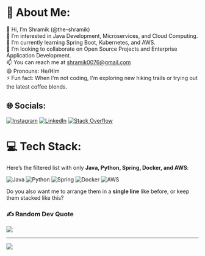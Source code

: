# 💫 About Me:
👋 Hi, I’m Shramik (@the-shramik)<br>👀 I’m interested in Java Development, Microservices, and Cloud Computing.<br>🌱 I’m currently learning Spring Boot, Kubernetes, and AWS.<br>💼 I’m looking to collaborate on Open Source Projects and Enterprise Application Development.<br>📫 You can reach me at shramik0076@gmail.com<br>😄 Pronouns: He/Him<br>⚡ Fun fact: When I'm not coding, I'm exploring new hiking trails or trying out the latest coffee blends.<br>


## 🌐 Socials:
[![Instagram](https://img.shields.io/badge/Instagram-%23E4405F.svg?logo=Instagram&logoColor=white)](https://instagram.com/https:/www.instagram.com/shramik_m_10/) 
[![LinkedIn](https://img.shields.io/badge/LinkedIn-%230077B5.svg?logo=linkedin&logoColor=white)](https://linkedin.com/in/linkedin.com/in/shramik-masti-5bb3a1212) 
[![Stack Overflow](https://img.shields.io/badge/Stack%20Overflow-F58025?logo=stackoverflow&logoColor=white)](https://stackoverflow.com/users/20370773/shramik-masti?tab=profile)

# 💻 Tech Stack:
Here’s the filtered list with only **Java, Python, Spring, Docker, and AWS**:

![Java](https://img.shields.io/badge/java-%23ED8B00.svg?style=for-the-badge\&logo=openjdk\&logoColor=white) 
![Python](https://img.shields.io/badge/python-3670A0?style=for-the-badge\&logo=python\&logoColor=ffdd54) 
![Spring](https://img.shields.io/badge/spring-%236DB33F.svg?style=for-the-badge\&logo=spring\&logoColor=white) 
![Docker](https://img.shields.io/badge/docker-%230db7ed.svg?style=for-the-badge\&logo=docker\&logoColor=white) 
![AWS](https://img.shields.io/badge/AWS-%23FF9900.svg?style=for-the-badge\&logo=amazon-aws\&logoColor=white)


Do you also want me to arrange them in a **single line** like before, or keep them stacked like this?


### ✍️ Random Dev Quote
![](https://quotes-github-readme.vercel.app/api?type=horizontal&theme=radical)

---
[![](https://visitcount.itsvg.in/api?id=the-shramik&icon=0&color=0)](https://visitcount.itsvg.in)

<!-- Proudly created with GPRM ( https://gprm.itsvg.in ) -->
